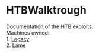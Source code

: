 # HTBWalktrough
Documentation of the HTB exploits. <br>
  Machines owned:<br>
    1. [Legacy](Legacy/Legacy.md) <br>
    2. [Lame](Lame/Lame.md)  <br>

